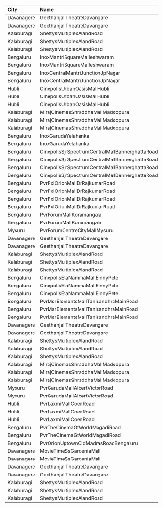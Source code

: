 | City       | Name                                            |  Time | Type        | Price | Capacity | Booked |
| :--------- | :---------------------------------------------- | ----: | :---------- | ----: | -------: | -----: |
| Davanagere | GeethanjaliTheatreDavangare                     | 10:30 | Balcony     |  150₹ |      184 |    100 |
| Davanagere | GeethanjaliTheatreDavangare                     | 10:30 | SecondClass |  100₹ |      198 |    198 |
| Kalaburagi | ShettysMultiplexAlandRoad                       | 11:00 | Platinum    |  180₹ |       62 |     45 |
| Kalaburagi | ShettysMultiplexAlandRoad                       | 11:00 | Gold        |  130₹ |      262 |    186 |
| Kalaburagi | ShettysMultiplexAlandRoad                       | 11:00 | Silver      |  100₹ |      294 |    195 |
| Bengaluru  | InoxMantriSquareMalleshwaram                    | 11:25 | Club        |  130₹ |      119 |      0 |
| Bengaluru  | InoxMantriSquareMalleshwaram                    | 11:25 | Royal       |  250₹ |        3 |      0 |
| Bengaluru  | InoxCentralMantriJunctionJpNagar                | 11:30 | Club        |  130₹ |      107 |      0 |
| Bengaluru  | InoxCentralMantriJunctionJpNagar                | 11:30 | Royal       |  250₹ |        5 |      0 |
| Hubli      | CinepolisUrbanOasisMallHubli                    | 11:45 | Normal      |  150₹ |       36 |     18 |
| Hubli      | CinepolisUrbanOasisMallHubli                    | 11:45 | Executive   |  150₹ |      178 |     89 |
| Hubli      | CinepolisUrbanOasisMallHubli                    | 11:45 | Premium     |  150₹ |       70 |     35 |
| Kalaburagi | MirajCinemasShraddhaMallMadoopura               | 12:00 | Special     |  160₹ |       80 |     40 |
| Kalaburagi | MirajCinemasShraddhaMallMadoopura               | 12:00 | Executive   |  180₹ |      192 |     96 |
| Kalaburagi | MirajCinemasShraddhaMallMadoopura               | 12:00 | Gold        |  350₹ |       10 |      5 |
| Bengaluru  | InoxGarudaYelahanka                             | 12:05 | Club        |  190₹ |       53 |      0 |
| Bengaluru  | InoxGarudaYelahanka                             | 12:05 | Executive   |  180₹ |       29 |      0 |
| Bengaluru  | CinepolisSjrSpectrumCentralMallBannerghattaRoad | 12:10 | Normal      |  120₹ |       21 |      0 |
| Bengaluru  | CinepolisSjrSpectrumCentralMallBannerghattaRoad | 12:10 | Executive   |  120₹ |       40 |      0 |
| Bengaluru  | CinepolisSjrSpectrumCentralMallBannerghattaRoad | 12:10 | Premium     |  120₹ |       33 |      0 |
| Bengaluru  | CinepolisSjrSpectrumCentralMallBannerghattaRoad | 12:10 | Vip         |  200₹ |        6 |      2 |
| Bengaluru  | PvrPxlOrionMallDrRajkumarRoad                   | 12:25 | Lounger     |  200₹ |        5 |      0 |
| Bengaluru  | PvrPxlOrionMallDrRajkumarRoad                   | 12:25 | Classic     |  180₹ |      104 |      4 |
| Bengaluru  | PvrPxlOrionMallDrRajkumarRoad                   | 12:25 | Prime       |  220₹ |       39 |      7 |
| Bengaluru  | PvrPxlOrionMallDrRajkumarRoad                   | 12:25 | Recliner    |  320₹ |       17 |      0 |
| Bengaluru  | PvrForumMallKoramangala                         | 12:30 | Classic     |  170₹ |       83 |      0 |
| Bengaluru  | PvrForumMallKoramangala                         | 12:30 | Recliner    |  350₹ |        6 |      0 |
| Mysuru     | PvrForumCentreCityMallMysuru                    | 12:40 | Classic     |  150₹ |       75 |      4 |
| Davanagere | GeethanjaliTheatreDavangare                     | 13:30 | Balcony     |  150₹ |      184 |    100 |
| Davanagere | GeethanjaliTheatreDavangare                     | 13:30 | SecondClass |  100₹ |      198 |    198 |
| Kalaburagi | ShettysMultiplexAlandRoad                       | 14:00 | Platinum    |  180₹ |       62 |     45 |
| Kalaburagi | ShettysMultiplexAlandRoad                       | 14:00 | Gold        |  130₹ |      262 |    186 |
| Kalaburagi | ShettysMultiplexAlandRoad                       | 14:00 | Silver      |  100₹ |      294 |    195 |
| Bengaluru  | CinepolisEtaNammaMallBinnyPete                  | 14:55 | Normal      |  150₹ |        5 |      0 |
| Bengaluru  | CinepolisEtaNammaMallBinnyPete                  | 14:55 | Executive   |  150₹ |       40 |      0 |
| Bengaluru  | CinepolisEtaNammaMallBinnyPete                  | 14:55 | Premium     |  150₹ |       26 |      7 |
| Bengaluru  | PvrMsrElementsMallTanisandhraMainRoad           | 15:30 | Classic     |  170₹ |       83 |      2 |
| Bengaluru  | PvrMsrElementsMallTanisandhraMainRoad           | 15:30 | Prime       |  190₹ |       11 |      2 |
| Bengaluru  | PvrMsrElementsMallTanisandhraMainRoad           | 15:30 | Recliner    |  280₹ |        7 |      0 |
| Davanagere | GeethanjaliTheatreDavangare                     | 16:30 | Balcony     |  150₹ |      184 |    100 |
| Davanagere | GeethanjaliTheatreDavangare                     | 16:30 | SecondClass |  100₹ |      198 |    198 |
| Kalaburagi | ShettysMultiplexAlandRoad                       | 17:00 | Platinum    |  180₹ |       62 |     45 |
| Kalaburagi | ShettysMultiplexAlandRoad                       | 17:00 | Gold        |  130₹ |      262 |    186 |
| Kalaburagi | ShettysMultiplexAlandRoad                       | 17:00 | Silver      |  100₹ |      294 |    195 |
| Kalaburagi | MirajCinemasShraddhaMallMadoopura               | 17:30 | Special     |  160₹ |       80 |     40 |
| Kalaburagi | MirajCinemasShraddhaMallMadoopura               | 17:30 | Executive   |  180₹ |      192 |     96 |
| Kalaburagi | MirajCinemasShraddhaMallMadoopura               | 17:30 | Gold        |  350₹ |       10 |      5 |
| Mysuru     | PvrGarudaMallAlbertVictorRoad                   | 18:30 | Classic     |  130₹ |      120 |     16 |
| Mysuru     | PvrGarudaMallAlbertVictorRoad                   | 18:30 | Prime       |  160₹ |       11 |      1 |
| Hubli      | PvrLaxmiMallCoenRoad                            | 18:30 | Classic     |  110₹ |       32 |      0 |
| Hubli      | PvrLaxmiMallCoenRoad                            | 18:30 | Prime       |  210₹ |        5 |      0 |
| Hubli      | PvrLaxmiMallCoenRoad                            | 18:30 | ClassicPlus |  110₹ |       64 |      0 |
| Bengaluru  | PvrTheCinemaGtWorldMagadiRoad                   | 18:35 | Recliner    |  280₹ |        6 |      4 |
| Bengaluru  | PvrTheCinemaGtWorldMagadiRoad                   | 18:35 | Classic     |  170₹ |      110 |      5 |
| Bengaluru  | PvrOrionUptownOldMadrasRoadBengaluru            | 18:50 | Classic     |  200₹ |       64 |     16 |
| Davanagere | MovieTimeSsGardeniaMall                         | 19:00 | Premier     |  150₹ |      160 |     80 |
| Davanagere | MovieTimeSsGardeniaMall                         | 19:00 | Gold        |  180₹ |       41 |     21 |
| Davanagere | GeethanjaliTheatreDavangare                     | 19:30 | Balcony     |  150₹ |      184 |    100 |
| Davanagere | GeethanjaliTheatreDavangare                     | 19:30 | SecondClass |  100₹ |      198 |    198 |
| Kalaburagi | ShettysMultiplexAlandRoad                       | 20:00 | Platinum    |  180₹ |       62 |     45 |
| Kalaburagi | ShettysMultiplexAlandRoad                       | 20:00 | Gold        |  130₹ |      262 |    186 |
| Kalaburagi | ShettysMultiplexAlandRoad                       | 20:00 | Silver      |  100₹ |      294 |    195 |